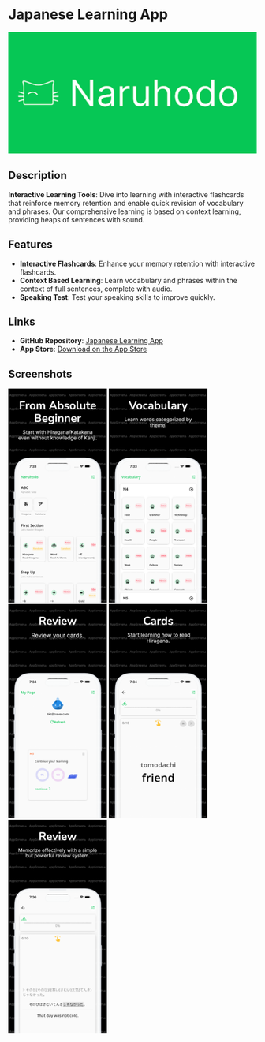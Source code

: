 # Japanese Learning App

![Japanese Learning App](assets/images/naruhodo.png)

## Description

**Interactive Learning Tools**: Dive into learning with interactive flashcards that reinforce memory retention and enable quick revision of vocabulary and phrases. Our comprehensive learning is based on context learning, providing heaps of sentences with sound.

## Features

- **Interactive Flashcards**: Enhance your memory retention with interactive flashcards.
- **Context Based Learning**: Learn vocabulary and phrases within the context of full sentences, complete with audio.
- **Speaking Test**: Test your speaking skills to improve quickly.

## Links

- **GitHub Repository**: [Japanese Learning App](https://github.com/kanziman/naruhodo)
- **App Store**: [Download on the App Store](https://apps.apple.com/us/app/naruhodo/id6502181176)

## Screenshots

<p float="left">
  <img src="assets/images/01.png" alt="App Screenshot" width="200"/>
  <img src="assets/images/03.png" alt="App Screenshot" width="200"/>
  <img src="assets/images/04.png" alt="App Screenshot" width="200"/>
  <img src="assets/images/05.png" alt="App Screenshot" width="200"/>
  <img src="assets/images/07.png" alt="App Screenshot" width="200"/>
</p>
